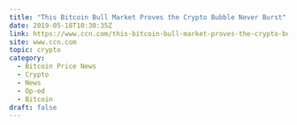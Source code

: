 ```yaml
---
title: "This Bitcoin Bull Market Proves the Crypto Bubble Never Burst"
date: 2019-05-18T10:30:35Z
link: https://www.ccn.com/this-bitcoin-bull-market-proves-the-crypto-bubble-never-burst?utm_medium=RSS&utm_source=hune
site: www.ccn.com
topic: crypto
category:
  - Bitcoin Price News
  - Crypto
  - News
  - Op-ed
  - Bitcoin
draft: false
---
```

